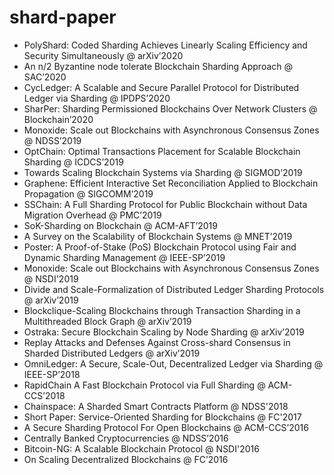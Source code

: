 # shard-paper
* PolyShard: Coded Sharding Achieves Linearly Scaling Efficiency and Security Simultaneously @ arXiv’2020
* An n/2 Byzantine node tolerate Blockchain Sharding Approach @ SAC’2020
* CycLedger: A Scalable and Secure Parallel Protocol for Distributed Ledger via Sharding @ IPDPS’2020
* SharPer: Sharding Permissioned Blockchains Over Network Clusters @ Blockchain’2020
* Monoxide: Scale out Blockchains with Asynchronous Consensus Zones @ NDSS’2019
* OptChain: Optimal Transactions Placement for Scalable Blockchain Sharding @ ICDCS’2019
* Towards Scaling Blockchain Systems via Sharding @ SIGMOD’2019
* Graphene: Efficient Interactive Set Reconciliation Applied to Blockchain Propagation @ SIGCOMM’2019
* SSChain: A Full Sharding Protocol for Public Blockchain without Data Migration Overhead @ PMC’2019
* SoK-Sharding on Blockchain @ ACM-AFT’2019
* A Survey on the Scalability of Blockchain Systems @  MNET’2019
* Poster: A Proof-of-Stake (PoS) Blockchain Protocol using Fair and Dynamic Sharding Management @ IEEE-SP’2019
* Monoxide: Scale out Blockchains with Asynchronous Consensus Zones @ NSDI'2019
* Divide and Scale-Formalization of Distributed Ledger Sharding Protocols @ arXiv’2019
* Blockclique-Scaling Blockchains through Transaction Sharding in a Multithreaded Block Graph @ arXiv’2019
* Ostraka: Secure Blockchain Scaling by Node Sharding @ arXiv’2019
* Replay Attacks and Defenses Against Cross-shard Consensus in Sharded Distributed Ledgers @ arXiv’2019
* OmniLedger: A Secure, Scale-Out, Decentralized Ledger via Sharding @ IEEE-SP’2018
* RapidChain A Fast Blockchain Protocol via Full Sharding @ ACM-CCS’2018
* Chainspace: A Sharded Smart Contracts Platform @ NDSS'2018
* Short Paper: Service-Oriented Sharding for Blockchains @ FC'2017
* A Secure Sharding Protocol For Open Blockchains @ ACM-CCS’2016
* Centrally Banked Cryptocurrencies @ NDSS’2016
* Bitcoin-NG: A Scalable Blockchain Protocol @ NSDI'2016
* On Scaling Decentralized Blockchains @ FC’2016
